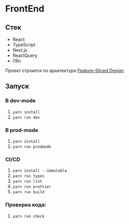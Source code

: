 # FrontEnd

## Стек

- React
- TypeScript
- Next.js
- ReactQuery
- i18n

Проект строится по архитектуре [Feature-Sliced Design](https://feature-sliced.design/ru/docs/get-started/overview)

## Запуск

### В dev-mode

1. `yarn install`
2. `yarn run dev`

### В prod-mode

1. `yarn install`
2. `yarn run prodmode`

### CI/CD

1. `yarn install --immutable`
2. `yarn run types`
3. `yarn run lint`
4. `yarn run prettier`
5. `yarn run build`

### Проверка кода:

1. `yarn run check`
